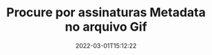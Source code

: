 ---
############################# Static ############################
layout: "auto-gen-signature"
date: 2022-03-01T15:12:22
draft: false
operation: Search
signaturetype: Metadata
fileformat: Gif
productName: .NET
lang: pt
productCode: net
otherformats: pdf doc docx docm dot dotm dotx odt ott rtf xls xlsx xlsm xlsb csv ods ots xltx xltm ppt pptx pps ppsx odp otp potx potm pptm ppsm png jpg bmp gif tiff svg webp wmf
breadcrumb: Search Metadata signatures at Gif with C#

############################# Head ############################
head_title: "Procure por assinaturas Metadata no arquivo Gif em C#"
head_description: "Use .NET para pesquisar assinaturas Metadata em arquivos Gif usando algumas linhas de código."

############################# Header ############################
title: "Procure por assinaturas Metadata no arquivo Gif"
description: "A API nativa do .NET permite pesquisar assinaturas Metadata em arquivos Gif já assinados. Realize uma pesquisa avançada de assinatura eletrônica em seus documentos Gif usando algumas linhas de código."
bg_image: "https://cms.admin.containerize.com/templates/aspose/App_Themes/V3/images/bg/header1.png"
bg_overlay: false
button:
    enable: true

############################# SubMenu ############################
submenu:
    enable: true

    left:
        img_alt: "GroupDocs.Signature for .NET"
        image: "https://cms.admin.containerize.com/templates/groupdocs/images/product-logos/90x90-noborder/groupdocsature-net.png"
        product: "GroupDocs.Signature"
        platform: ".NET"



############################# About ############################
about:
    enable: true
    title: "Sobre a API GroupDocs.Signature for .NET"
    content: |
        [GroupDocs.Signature for .NET](https://products.groupdocs.com/signature/net/) fornece a API .NET para processar documentos usando vários tipos de assinatura, como textos, imagens, certificados digitais, códigos de barras, códigos QR, carimbos ou metadados. Os usuários podem adicionar, excluir, atualizar, verificar ou pesquisar assinaturas eletrônicas em PDFs, documentos do MS Word, pastas de trabalho do MS Excel, apresentações do MS PowerPoint, arquivos do Adobe Photoshop e vários formatos de imagem, com suporte adicional para personalizar as propriedades das assinaturas conforme necessário.
    

############################# Steps ############################
steps:
    enable: true
    title_left: "Como pesquisar assinaturas de Metadata em Gif"
    content_left: |
        [GroupDocs.Signature for .NET](https://products.groupdocs.com/signature/net/) torna mais fácil para os desenvolvedores do .NET pesquisar assinaturas Metadata em arquivos Gif de seus aplicativos implementando algumas etapas fáceis.
        
        * Crie uma nova instância da classe Signature e passe o caminho do documento de origem como um parâmetro de construtor.
        * Instancie o objeto SearchOptions de acordo com seus requisitos e especifique as opções de pesquisa.
        * Chame o método Search da instância da classe Signature e passe SearchOptions para ele.
        * Processe os resultados da pesquisa de acordo com suas demandas.

    title_right: "Requisitos de sistema"
    content_right: |
        GroupDocs.Signature for .NET são compatíveis com todas as principais plataformas e sistemas operacionais. Antes de executar o código abaixo, certifique-se de ter os seguintes pré-requisitos instalados em seu sistema.

        * Sistemas operacionais: Microsoft Windows, Linux, MacOS
        * Ambientes de desenvolvimento: Microsoft Visual Studio, Xamarin, MonoDevelop
        * Frameworks: .NET Framework, .NET Standard, .NET Core, Mono
        * Faça o download da versão mais recente do GroupDocs.Signature for .NET de [Nuget](https://www.nuget.org/packages/groupdocs.signature)
         
    code: |
        ```csharp    
        
        // Set up input Gif file
        string filePath = "input.gif";

        // Instantiate Signature for input file
        using (var signature = new GroupDocs.Signature.Signature(filePath))
        {
                // search for Metadata signatures in Gif document
                List<ImageMetadataSignature> signatures = signature.Search<ImageMetadataSignature>(SignatureType.Metadata);

                // process signatures which were found 
                foreach (ImageMetadataSignature item in signatures)
                {
                    //...
                }
        }

        ```

############################# Demos ############################
demos:
    enable: true
    title: "Pesquise por Metadata assinaturas eletrônicas Demonstração ao vivo"
    content: |
       Pesquise no documento várias assinaturas eletrônicas para arquivos Gif agora mesmo visitando o site do [GroupDocs.Signature App](https://products.groupdocs.app/signature/family).

        
############################# More Formats ############################
more_formats:
    enable: true
    title: "Pesquise outras assinaturas Metadata usando C#"
    content: |
        "Pesquisa de assinaturas eletrônicas em vários documentos. Encontre assinaturas de um dos formatos de arquivo populares, conforme mostrado abaixo."
    format: 
           
       
back_to_top:
    enable: true
---
